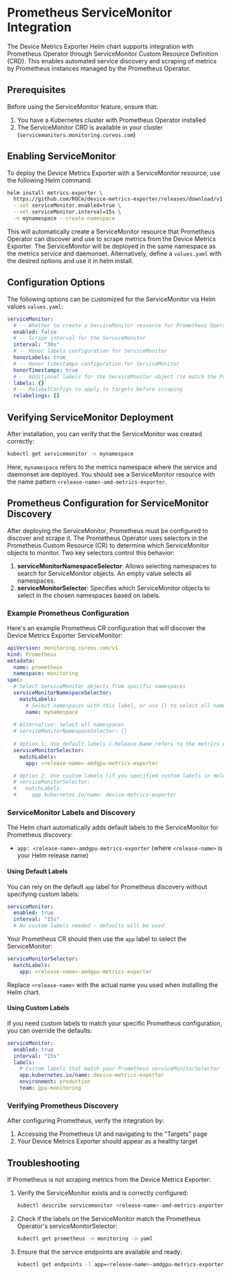 # Prometheus ServiceMonitor Integration

The Device Metrics Exporter Helm chart supports integration with Prometheus Operator through ServiceMonitor Custom Resource Definition (CRD). This enables automated service discovery and scraping of metrics by Prometheus instances managed by the Prometheus Operator.

## Prerequisites

Before using the ServiceMonitor feature, ensure that:

1. You have a Kubernetes cluster with Prometheus Operator installed
2. The ServiceMonitor CRD is available in your cluster (`servicemonitors.monitoring.coreos.com`)

## Enabling ServiceMonitor

To deploy the Device Metrics Exporter with a ServiceMonitor resource, use the following Helm command:

```bash
helm install metrics-exporter \
  https://github.com/ROCm/device-metrics-exporter/releases/download/v1.3.0/device-metrics-exporter-charts-v1.3.0.tgz \
  --set serviceMonitor.enabled=true \
  --set serviceMonitor.interval=15s \
  -n mynamespace --create-namespace
```

This will automatically create a ServiceMonitor resource that Prometheus Operator can discover and use to scrape metrics from the Device Metrics Exporter. The ServiceMonitor will be deployed in the same namespace as the metrics service and daemonset. Alternatively, define a `values.yaml` with the desired options and use it in helm install.

## Configuration Options

The following options can be customized for the ServiceMonitor via Helm values `values.yaml`:

```yaml
serviceMonitor:
  # -- Whether to create a ServiceMonitor resource for Prometheus Operator
  enabled: false
  # -- Scrape interval for the ServiceMonitor
  interval: "30s"
  # -- Honor labels configuration for ServiceMonitor
  honorLabels: true
  # -- Honor timestamps configuration for ServiceMonitor
  honorTimestamps: true
  # -- Additional labels for the ServiceMonitor object (to match the Prometheus Operator instance selectors)
  labels: {}
  # -- RelabelConfigs to apply to targets before scraping
  relabelings: []
```

## Verifying ServiceMonitor Deployment

After installation, you can verify that the ServiceMonitor was created correctly:

```bash
kubectl get servicemonitor -n mynamespace
```

Here, `mynamespace` refers to the metrics namespace where the service and daemonset are deployed. You should see a ServiceMonitor resource with the name pattern `<release-name>-amd-metrics-exporter`.

## Prometheus Configuration for ServiceMonitor Discovery

After deploying the ServiceMonitor, Prometheus must be configured to discover and scrape it. The Prometheus Operator uses selectors in the Prometheus Custom Resource (CR) to determine which ServiceMonitor objects to monitor. Two key selectors control this behavior:
1. **serviceMonitorNamespaceSelector**: Allows selecting namespaces to search for ServiceMonitor objects. An empty value selects all namespaces.
2. **serviceMonitorSelector**: Specifies which ServiceMonitor objects to select in the chosen namespaces based on labels.

### Example Prometheus Configuration

Here's an example Prometheus CR configuration that will discover the Device Metrics Exporter ServiceMonitor:

```yaml
apiVersion: monitoring.coreos.com/v1
kind: Prometheus
metadata:
  name: prometheus
  namespace: monitoring
spec:
  # Select ServiceMonitor objects from specific namespaces
  serviceMonitorNamespaceSelector:
    matchLabels:
      # Select namespaces with this label, or use {} to select all namespaces
      name: mynamespace
  
  # Alternative: Select all namespaces
  # serviceMonitorNamespaceSelector: {}
  
  # Option 1: Use default labels (.Release.Name refers to the metrics exporter helm release name)
  serviceMonitorSelector:
    matchLabels:
      app: <release-name>-amdgpu-metrics-exporter

  # Option 2: Use custom labels (if you specified custom labels in Helm values)
  # serviceMonitorSelector:
  #   matchLabels:
  #     app.kubernetes.io/name: device-metrics-exporter
```

### ServiceMonitor Labels and Discovery

The Helm chart automatically adds default labels to the ServiceMonitor for Prometheus discovery:

- `app: <release-name>-amdgpu-metrics-exporter` (where `<release-name>` is your Helm release name)

#### Using Default Labels

You can rely on the default `app` label for Prometheus discovery without specifying custom labels:

```yaml
serviceMonitor:
  enabled: true
  interval: "15s"
  # No custom labels needed - defaults will be used
```

Your Prometheus CR should then use the `app` label to select the ServiceMonitor:

```yaml
serviceMonitorSelector:
  matchLabels:
    app: <release-name>-amdgpu-metrics-exporter
```

Replace `<release-name>` with the actual name you used when installing the Helm chart.

#### Using Custom Labels

If you need custom labels to match your specific Prometheus configuration, you can override the defaults:

```yaml
serviceMonitor:
  enabled: true
  interval: "15s"
  labels:
    # Custom labels that match your Prometheus serviceMonitorSelector
    app.kubernetes.io/name: device-metrics-exporter
    environment: production
    team: gpu-monitoring
```

### Verifying Prometheus Discovery

After configuring Prometheus, verify the integration by:

1. Accessing the Prometheus UI and navigating to the "Targets" page
2. Your Device Metrics Exporter should appear as a healthy target

## Troubleshooting

If Prometheus is not scraping metrics from the Device Metrics Exporter:

1. Verify the ServiceMonitor exists and is correctly configured:
   ```bash
   kubectl describe servicemonitor <release-name>-amd-metrics-exporter -n mynamespace
   ```

2. Check if the labels on the ServiceMonitor match the Prometheus Operator's serviceMonitorSelector:
   ```bash
   kubectl get prometheus -n monitoring -o yaml
   ```

3. Ensure that the service endpoints are available and ready:
   ```bash
   kubectl get endpoints -l app=<release-name>-amdgpu-metrics-exporter -n mynamespace
   ```
